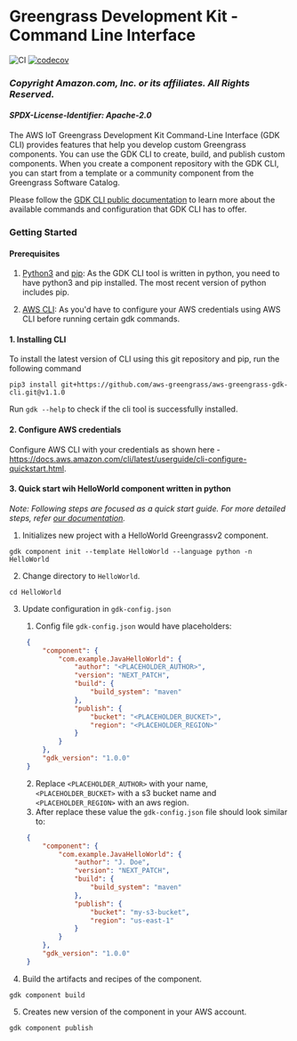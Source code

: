 # Greengrass Development Kit - Command Line Interface
![CI](https://github.com/aws-greengrass/aws-greengrass-gdk-cli/workflows/CI/badge.svg?branch=main)
[![codecov](https://codecov.io/gh/aws-greengrass/aws-greengrass-gdk-cli/branch/main/graph/badge.svg)](https://codecov.io/gh/aws-greengrass/aws-greengrass-gdk-cli)

### *Copyright Amazon.com, Inc. or its affiliates. All Rights Reserved.*
#### *SPDX-License-Identifier: Apache-2.0*

The AWS IoT Greengrass Development Kit Command-Line Interface (GDK CLI) provides features that help you develop custom Greengrass components. You can use the GDK CLI to create, build, and publish custom components. When you create a component repository with the GDK CLI, you can start from a template or a community component from the Greengrass Software Catalog.

Please follow the [GDK CLI public documentation](https://docs.aws.amazon.com/greengrass/v2/developerguide/greengrass-development-kit-cli.html) to learn more about the available commands and configuration that GDK CLI has to offer. 

### Getting Started

#### Prerequisites
 1. [Python3](https://www.python.org/downloads/) and [pip](https://pip.pypa.io/en/latest/installation/): As the GDK CLI tool is written in python, you need to have python3 and pip installed. The most recent version of python includes pip.

 2. [AWS CLI](https://docs.aws.amazon.com/cli/latest/userguide/getting-started-install.html): As you'd have to configure your AWS credentials using AWS CLI before running certain gdk commands. 

#### 1. Installing CLI

To install the latest version of CLI using this git repository and pip, run the following command

`pip3 install git+https://github.com/aws-greengrass/aws-greengrass-gdk-cli.git@v1.1.0`

Run `gdk --help` to check if the cli tool is successfully installed.

#### 2. Configure AWS credentials

Configure AWS CLI with your credentials as shown here - https://docs.aws.amazon.com/cli/latest/userguide/cli-configure-quickstart.html.

#### 3. Quick start wih HelloWorld component written in python

*Note: Following steps are focused as a quick start guide. For more detailed steps, refer [our documentation](https://docs.aws.amazon.com/greengrass/v2/developerguide/create-components.html#create-component-gdk-cli).*

1. Initializes new project with a HelloWorld Greengrassv2 component.

`gdk component init --template HelloWorld --language python -n HelloWorld`

2. Change directory to `HelloWorld`.

`cd HelloWorld`

3. Update configuration in `gdk-config.json`
   1. Config file `gdk-config.json` would have placeholders:
   ```json
    {
        "component": {
            "com.example.JavaHelloWorld": {
                "author": "<PLACEHOLDER_AUTHOR>",
                "version": "NEXT_PATCH",
                "build": {
                    "build_system": "maven"
                },
                "publish": {
                    "bucket": "<PLACEHOLDER_BUCKET>",
                    "region": "<PLACEHOLDER_REGION>"
                }
            }
        },
        "gdk_version": "1.0.0"
    }
   ```
   2. Replace `<PLACEHOLDER_AUTHOR>` with your name, `<PLACEHOLDER_BUCKET>` with a s3 bucket name and `<PLACEHOLDER_REGION>` with an aws region.
   3. After replace these value the `gdk-config.json` file should look similar to:
   ```json
    {
        "component": {
            "com.example.JavaHelloWorld": {
                "author": "J. Doe",
                "version": "NEXT_PATCH",
                "build": {
                    "build_system": "maven"
                },
                "publish": {
                    "bucket": "my-s3-bucket",
                    "region": "us-east-1"
                }
            }
        },
        "gdk_version": "1.0.0"
    }
   ```

4. Build the artifacts and recipes of the component.

`gdk component build`

5. Creates new version of the component in your AWS account.

`gdk component publish`

